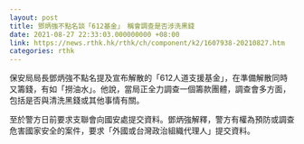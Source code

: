 ```yaml
---
layout: post
title: 鄧炳強不點名談「612基金」　稱會調查是否涉洗黑錢
date: 2021-08-27 22:33:03.000000000 +08:00
link: https://news.rthk.hk/rthk/ch/component/k2/1607938-20210827.htm
categories: rthk
---
```


保安局局長鄧炳強不點名提及宣布解散的「612人道支援基金」，在準備解散同時又籌錢，有如「撈油水」。他說，當局正全力調查一個籌款團體，調查會多方面，包括是否與清洗黑錢或其他事情有關。

至於警方日前要求支聯會向國安處提交資料。鄧炳強解釋，警方有權為預防或調查危害國家安全的案件，要求「外國或台灣政治組織代理人」提交資料。
